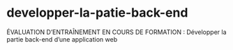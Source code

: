 # developper-la-patie-back-end
ÉVALUATION D’ENTRAÎNEMENT EN COURS DE FORMATION : Développer la partie back-end d’une application web
